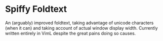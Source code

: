 
Spiffy Foldtext
===============

An (arguably) improved foldtext, taking advantage of unicode characters (when it
can) and taking account of actual window display width. Currently written
entirely in VimL despite the great pains doing so causes.

<!-- vim: set ft=markdown fmr=-v-,-^- fdm=marker et ts=2 sw=2 sts=2 :-->
